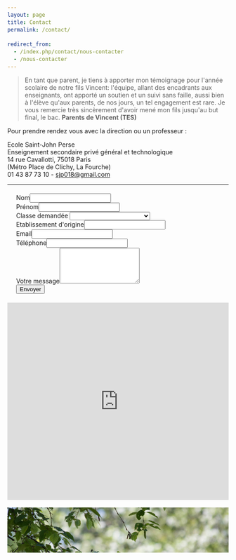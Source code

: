 ```yaml
---
layout: page
title: Contact
permalink: /contact/

redirect_from:
  - /index.php/contact/nous-contacter
  - /nous-contacter
---
```


> En tant que parent, je tiens à apporter mon témoignage pour l'année scolaire de notre fils Vincent: l'équipe, allant des encadrants aux enseignants, ont apporté un soutien et un suivi sans faille, aussi bien à l'élève qu'aux parents, de nos jours, un tel engagement est rare. Je vous remercie très sincèrement d'avoir mené mon fils jusqu'au but final, le bac. **Parents de Vincent (TES)**

Pour prendre rendez vous avec la direction ou un professeur :

Ecole Saint-John Perse  
Enseignement secondaire privé général et technologique  
14 rue Cavallotti, 75018 Paris  
(Métro Place de Clichy, La Fourche)  
01 43 87 73 10 - [sjp018@gmail.com](mailto:sjp018@gmail.com)

---

<form action="https://formspree.io/sjp018@gmail.com" method="POST" style="margin: 20px;">
    <label for="nom">Nom</label><input type="text" name="nom"><br>
    <label for="prenom">Prénom</label><input type="text" name="prenom"><br>
    <label for="classe">Classe demandée</label>
    <select name="classe" id="classe">
		<option></option>
		<option>Seconde générale</option>
		<option>Première STMG</option>
		<option>Première L Cinéma</option>
		<option>Première L Arts plastiques</option>
		<option>Première L langues</option>
		<option>Première S</option>
		<option>Première ES</option>
		<option>Terminale L Cinema</option>
		<option>Terminale L Arts plastiques</option>
		<option>Terminale L langues</option>
		<option>Terminale S</option>
		<option>Terminale ES</option>
		<option>Terminale STMG</option>
		<option>Prepa arts plastiques</option>
		<option>Prepa Sciences-Po</option>
	</select><br>
	<label for="etablissement">Etablissement d'origine</label><input type="text" name="etablissement"><br>
    <label for="email">Email</label><input type="email" name="email"><br>
    <label for="telephone">Téléphone</label><input type="tel" name="telephone"><br>
    <label for="message">Votre message</label><textarea rows="5" name="message"></textarea><br>
    <input type="hidden" name="_language" value="fr" />
    <input type="text" name="_gotcha" style="display:none" />
    <input type="submit" value="Envoyer">
</form>

<iframe width="100%" height="450" style="border: 0px solid #000000" src="https://www.google.com/maps?q=14 rue Cavallotti 75018 Paris France&z=14&t=m&output=embed"></iframe>

![Saint-John Perse](/images/verdure.jpg)
